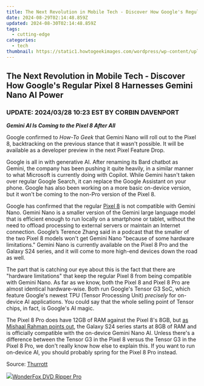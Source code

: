 ```yaml
---
title: The Next Revolution in Mobile Tech - Discover How Google's Regular Pixel 8 Harnesses Gemini Nano AI Power
date: 2024-08-29T02:14:48.859Z
updated: 2024-08-30T02:14:48.859Z
tags:
  - cutting-edge
categories:
  - tech
thumbnail: https://static1.howtogeekimages.com/wordpress/wp-content/uploads/2024/02/google-gemini-phone.jpg
---
```


## The Next Revolution in Mobile Tech - Discover How Google's Regular Pixel 8 Harnesses Gemini Nano AI Power

###  UPDATE: 2024/03/28 10:23 EST BY CORBIN DAVENPORT

**_Gemini AI Is Coming to the Pixel 8 After All_** 

 Google confirmed to _How-To Geek_ that Gemini Nano will roll out to the Pixel 8, backtracking on the previous stance that it wasn't possible. It will be available as a developer preview in the next Pixel Feature Drop.

 Google is all in with generative AI. After renaming its Bard chatbot as Gemini, the company has been pushing it quite heavily, in a similar manner to what Microsoft is currently doing with Copilot. While Gemini hasn't taken over regular Google Search, it can replace the Google Assistant on your phone. Google has also been working on a more basic on-device version, but it won't be coming to the non-Pro version of the Pixel 8.

 Google has confirmed that the regular [Pixel 8](https://youtube-tips.techidaily.com/24-simple-guide-youtube-to-mp3-on-mac/) is not compatible with Gemini Nano. Gemini Nano is a smaller version of the Gemini large language model that is efficient enough to run locally on a smartphone or tablet, without the need to offload processing to external servers or maintain an Internet connection. Google’s Terence Zhang said in a podcast that the smaller of the two Pixel 8 models won't get Gemini Nano "because of some hardware limitations." Gemini Nano is currently available on the Pixel 8 Pro and the Galaxy S24 series, and it will come to more high-end devices down the road as well.

 The part that is catching our eye about this is the fact that there are "hardware limitations" that keep the regular Pixel 8 from being compatible with Gemini Nano. As far as we know, both the Pixel 8 and Pixel 8 Pro are almost identical hardware-wise. Both run Google's Tensor G3 SoC, which feature Google's newest TPU (Tensor Processing Unit) _precisely_ for on-device AI applications. You could say that the whole selling point of Tensor chips, in fact, is Google's AI magic.

 The Pixel 8 Pro does have 12GB of RAM against the Pixel 8's 8GB, but [as Mishaal Rahman points out](https://twitter.com/MishaalRahman/status/1765812906896113681), the Galaxy S24 series starts at 8GB of RAM and is officially compatible with the on-device Gemini Nano AI. Unless there's a difference between the Tensor G3 in the Pixel 8 versus the Tensor G3 in the Pixel 8 Pro, we don't really know how else to explain this. If you want to run on-device AI, you should probably spring for the Pixel 8 Pro instead.

 Source: [Thurrott](https://www.thurrott.com/mobile/android/299273/google-confirms-gemini-nano-is-not-coming-to-pixel-8)

<ins class="adsbygoogle"
     style="display:block"
     data-ad-format="autorelaxed"
     data-ad-client="ca-pub-7571918770474297"
     data-ad-slot="1223367746"></ins>



<ins class="adsbygoogle"
     style="display:block"
     data-ad-client="ca-pub-7571918770474297"
     data-ad-slot="8358498916"
     data-ad-format="auto"
     data-full-width-responsive="true"></ins>



<!-- affiliate ads begin -->
<a href="https://secure.2checkout.com/order/checkout.php?PRODS=3922934&QTY=1&AFFILIATE=108875&CART=1"><img src="https://secure.avangate.com/images/merchant/4b0a0290ad7df100b77e86839989a75e/products/ripperpro.png" border="0">WonderFox DVD Ripper Pro</a>
<!-- affiliate ads end -->